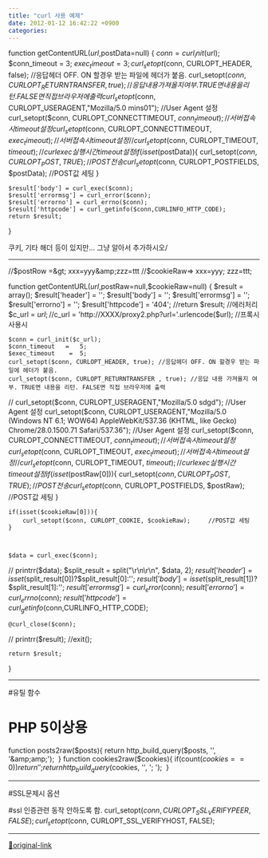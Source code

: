 ```yaml
---
title: "curl 사용 예제"
date: 2012-01-12 16:42:22 +0900
categories: 
---
```

  

function getContentURL($url,$postData=null)
{
	$conn = curl_init($url);
	$conn_timeout	=	3;
	$exec_timeout	 =	3;
	curl_setopt($conn, CURLOPT_HEADER, false); //응답헤더 OFF. ON 할경우 받는 파일에 헤더가 붙음.
	curl_setopt($conn, CURLOPT_RETURNTRANSFER , true); //응답 내용 가져올지 여부. TRUE면 내용을 리턴. FALSE면 직접 브라우저에 출력
	curl_setopt($conn, CURLOPT_USERAGENT,"Mozilla/5.0 mins01"); //User Agent 설정
	curl_setopt($conn, CURLOPT_CONNECTTIMEOUT, $conn_timeout); //서버 접속시 timeout 설정
	curl_setopt($conn, CURLOPT_CONNECTTIMEOUT, $exec_timeout); //서버 접속시 timeout 설정
	//curl_setopt($conn, CURLOPT_TIMEOUT, $timeout); // curl exec 실행시간 timeout 설정
	if(isset($postData)){
		curl_setopt($conn, CURLOPT_POST, TRUE);				//POST 전송
		curl_setopt($conn, CURLOPT_POSTFIELDS, $postData);		//POST값 세팅
	}
	
	
	$result['body'] = curl_exec($conn);
	$result['errormsg'] = curl_error($conn);
	$result['errorno'] = curl_errno($conn);
	$result['httpcode'] = curl_getinfo($conn,CURLINFO_HTTP_CODE);
	return $result;
}
  

쿠키, 기타 해더 등이 있지만...
그냥 알아서 추가하시오/
  
  


- - - - - -

//$postRow =&gt; xxx=yyy&amp;zzz=ttt  
//$cookieRaw=&gt; xxx=yyy; zzz=ttt;
  

function getContentURL($url,$postRaw=null,$cookieRaw=null)
{
	$result = array();
	$result['header'] = '';
	$result['body'] = '';
	$result['errormsg'] = '';
	$result['errorno'] = '';
	$result['httpcode'] = '404';
	//return $result; //에러처리
	$c_url = $url;
	//$c_url = 'http://XXXX/proxy2.php?url='.urlencode($url); //프록시 사용시
  

	$conn = curl_init($c_url);
	$conn_timeout	=	5;
	$exec_timeout	 =	5;
	curl_setopt($conn, CURLOPT_HEADER, true); //응답헤더 OFF. ON 할경우 받는 파일에 헤더가 붙음.
	curl_setopt($conn, CURLOPT_RETURNTRANSFER , true); //응답 내용 가져올지 여부. TRUE면 내용을 리턴. FALSE면 직접 브라우저에 출력
//	curl_setopt($conn, CURLOPT_USERAGENT,"Mozilla/5.0 sdgd"); //User Agent 설정
	curl_setopt($conn, CURLOPT_USERAGENT,"Mozilla/5.0 (Windows NT 6.1; WOW64) AppleWebKit/537.36 (KHTML, like Gecko) Chrome/28.0.1500.71 Safari/537.36"); //User Agent 설정
	curl_setopt($conn, CURLOPT_CONNECTTIMEOUT, $conn_timeout); //서버 접속시 timeout 설정
	curl_setopt($conn, CURLOPT_TIMEOUT, $exec_timeout); //서버 접속시 timeout 설정
	//curl_setopt($conn, CURLOPT_TIMEOUT, $timeout); // curl exec 실행시간 timeout 설정
	if(isset($postRaw[0])){
		curl_setopt($conn, CURLOPT_POST, TRUE);				//POST 전송
		curl_setopt($conn, CURLOPT_POSTFIELDS, $postRaw);		//POST값 세팅
	}
  

	if(isset($cookieRaw[0])){
		curl_setopt($conn, CURLOPT_COOKIE, $cookieRaw);		//POST값 세팅
	}
  

	
	$data = curl_exec($conn);
//	printrr($data);
	$split_result = split("\r\n\r\n", $data, 2);
	$result['header'] = isset($split_result[0])?$split_result[0]:'';
	$result['body'] = isset($split_result[1])?$split_result[1]:'';
	$result['errormsg'] = curl_error($conn);
	$result['errorno'] = curl_errno($conn);
	$result['httpcode'] = curl_getinfo($conn,CURLINFO_HTTP_CODE);
  
  

	@curl_close($conn);
  

//	printrr($result);
	//exit();
  

	return $result;
}

- - - - - -


#유틸 함수
# PHP 5이상용
function posts2raw($posts){
	return http_build_query($posts, '', '&amp;amp;'); 
}
function cookies2raw($cookies){
	if(count($cookies==0)){
		return '';
	}
	return http_build_query($cookies, '', '; '); 
}

  
- - - - - -

#SSL문제시 옵션
  

#ssl 인증관련 동작 안하도록 함.
curl_setopt($conn, CURLOPT_SSL_VERIFYPEER, FALSE);
curl_setopt($conn, CURLOPT_SSL_VERIFYHOST, FALSE);





***
[🔗original-link](http://www.mins01.com/mh/tech/read/754)